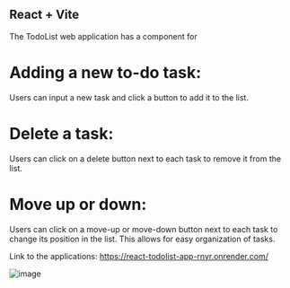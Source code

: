 ## React + Vite
The TodoList web application has a component for
# Adding a new to-do task: 
Users can input a new task and click a button to add it to the list.
# Delete a task: 
Users can click on a delete button next to each task to remove it from the list.
# Move up or down: 
Users can click on a move-up or move-down button next to each task to change its position in the list. This allows for easy organization of tasks.

Link to the applications: https://react-todolist-app-rnyr.onrender.com/


![image](https://github.com/nathan-nigussie/React-ToDoList-App/assets/91279474/a5821dd7-48a3-4eb0-ad60-8ca84745ea15)
